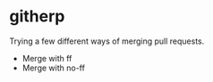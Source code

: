 githerp
=======

Trying a few different ways of merging pull requests.

* Merge with ff
* Merge with no-ff
